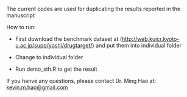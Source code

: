 The current codes are used for duplicating the results reported in the manuscript

How to run:

- First download the benchmark dataset at (http://web.kuicr.kyoto-u.ac.jp/supp/yoshi/drugtarget/) and put them into individual folder

- Change to individual folder

- Run demo_sth.R to get the result


If you hanve any questions, please contact Dr. Ming Hao at: kevin.m.hao@gmail.com

